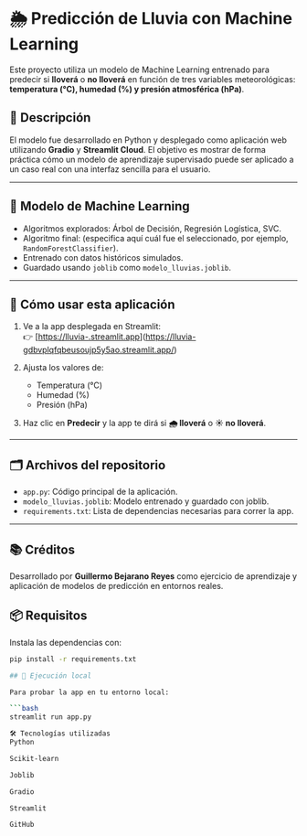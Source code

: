 # 🌦 Predicción de Lluvia con Machine Learning

Este proyecto utiliza un modelo de Machine Learning entrenado para predecir si **lloverá** o **no lloverá** en función de tres variables meteorológicas: **temperatura (°C), humedad (%) y presión atmosférica (hPa)**.

## 📌 Descripción

El modelo fue desarrollado en Python y desplegado como aplicación web utilizando **Gradio** y **Streamlit Cloud**. El objetivo es mostrar de forma práctica cómo un modelo de aprendizaje supervisado puede ser aplicado a un caso real con una interfaz sencilla para el usuario.

---

## 🧠 Modelo de Machine Learning

- Algoritmos explorados: Árbol de Decisión, Regresión Logística, SVC.
- Algoritmo final: (especifica aquí cuál fue el seleccionado, por ejemplo, `RandomForestClassifier`).
- Entrenado con datos históricos simulados.
- Guardado usando `joblib` como `modelo_lluvias.joblib`.

---

## 🚀 Cómo usar esta aplicación

1. Ve a la app desplegada en Streamlit:  
   👉 [[https://lluvia-<tudominio>.streamlit.app](https://lluvia-<tudominio>.streamlit.app)](https://lluvia-gdbvplqfqbeusoujp5y5ao.streamlit.app/)

2. Ajusta los valores de:
   - Temperatura (°C)
   - Humedad (%)
   - Presión (hPa)

3. Haz clic en **Predecir** y la app te dirá si **🌧️ lloverá** o **☀️ no lloverá**.

---

## 🗂 Archivos del repositorio

- `app.py`: Código principal de la aplicación.
- `modelo_lluvias.joblib`: Modelo entrenado y guardado con joblib.
- `requirements.txt`: Lista de dependencias necesarias para correr la app.

---
## 📚 Créditos

Desarrollado por **Guillermo Bejarano Reyes** como ejercicio de aprendizaje y aplicación de modelos de predicción en entornos reales.


## 📦 Requisitos

Instala las dependencias con:

```bash
pip install -r requirements.txt

## 🧪 Ejecución local

Para probar la app en tu entorno local:

```bash
streamlit run app.py

🛠 Tecnologías utilizadas
Python

Scikit-learn

Joblib

Gradio

Streamlit

GitHub
